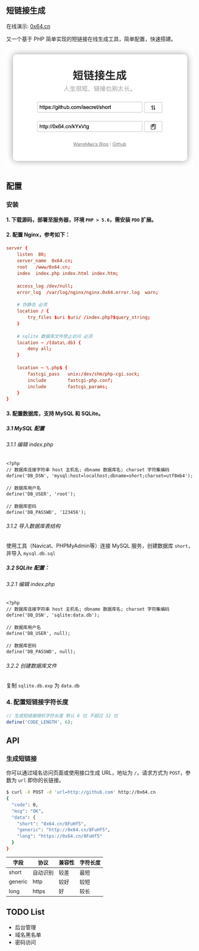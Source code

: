 ## 短链接生成

在线演示: [0x64.cn](https://0x64.cn)

又一个基于 PHP 简单实现的短链接在线生成工具，简单配置，快速搭建。

![截图](./screenshot.png)

## 配置

### 安装
#### 1. 下载源码，部署至服务器，环境 `PHP > 5.6`，需安装 `PDO` 扩展。
#### 2. 配置 Nginx，参考如下：
```conf
server {
    listen  80;
    server_name  0x64.cn;
    root   /www/0x64.cn;
    index  index.php index.html index.htm;
    
    access_log /dev/null;
    error_log  /var/log/nginx/nginx.0x64.error.log  warn;

    # 伪静态 必须
    location / {
        try_files $uri $uri/ /index.php?$query_string;
    }

    # sqlite 数据库文件禁止访问 必须
    location ~ /(data\.db) {
        deny all;
    }

    location ~ \.php$ {
        fastcgi_pass   unix:/dev/shm/php-cgi.sock;
        include        fastcgi-php.conf;
        include        fastcgi_params;
    }
}
```
#### 3. 配置数据库，支持 MySQL 和 SQLite。

##### 3.1 MySQL 配置

###### 3.1.1 编辑 index.php

```
<?php
// 数据库连接字符串 host 主机名; dbname 数据库名; charset 字符集编码
define('DB_DSN', 'mysql:host=localhost;dbname=short;charset=utf8mb4');

// 数据库用户名
define('DB_USER', 'root');

// 数据库密码
define('DB_PASSWD', '123456');
```

###### 3.1.2 导入数据库表结构
使用工具（Navicat、PHPMyAdmin等）连接 MySQL 服务，创建数据库 `short`，并导入 `mysql.db.sql`

##### 3.2 SQLite 配置：

###### 3.2.1 编辑 index.php

```
<?php
// 数据库连接字符串 host 主机名; dbname 数据库名; charset 字符集编码
define('DB_DSN', 'sqlite:data.db');

// 数据库用户名
define('DB_USER', null);

// 数据库密码
define('DB_PASSWD', null);
```

###### 3.2.2 创建数据库文件
复制 `sqlite.db.exp` 为 `data.db`

### 4. 配置短链接字符长度

```php
// 生成短链接随机字符长度 默认 6 位 不超过 32 位
define('CODE_LENGTH', 6);
```

## API

### 生成短链接
你可以通过域名访问页面或使用接口生成 URL，地址为 `/`，请求方式为 `POST`，参数为 `url` 即你的长链接。

```bash
$ curl -X POST -d 'url=http://github.com' http://0x64.cn
{
  "code": 0,
  "msg": "OK",
  "data": {
    "short": "0x64.cn/8FuHf5",
    "generic": "http://0x64.cn/8FuHf5",
    "long": "https://0x64.cn/8FuHf5"
  }
}
```

| 字段 | 协议 | 兼容性 | 字符长度 |
| ---- | ---- | ---- | ---- | 
| short | 自动识别 | 较差 | 最短 |
| generic  | http | 较好 | 较短 |
| long  | https | 好 | 较长 |

## TODO List
- 后台管理
- 域名黑名单
- 密码访问